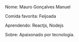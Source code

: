 Nome: Mauro Gonçalves Manuel

Comida favorita: Feijoada

Aprendendo: Reactjs, Nodejs

Sobre: Apaixonado por tecnologia.
